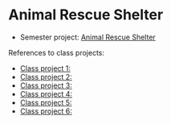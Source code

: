 # Animal Rescue Shelter

- Semester project: [Animal Rescue Shelter](https://hci-semester-project-saras-projects-eb55a394.vercel.app/)

References to class projects:

- [Class project 1:](/class-projects/class-project-1/)
- [Class project 2:](/class-projects/class-project-2/)
- [Class project 3:](/class-projects/class-project-3/)
- [Class project 4:](/class-projects/class-project-4/)
- [Class project 5:](/class-projects/class-project-5/)
- [Class project 6: ](/class-projects/class-project-6/)
